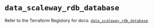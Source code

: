 # `data_scaleway_rdb_database`

Refer to the Terraform Registory for docs: [`data_scaleway_rdb_database`](https://registry.terraform.io/providers/scaleway/scaleway/2.27.0/docs/data-sources/rdb_database).
